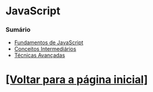 # JavaScript

<!--
- `new Obj` x `new Obj()`
- `new` em funções. Exemplo: `new exampleFunction()`
- `constructor`
- A "real interação" do `constructor` e o JavaScript
- `interface`
- `delete` de valores cujo tipo de dado é primitivo em ESM
- Array
    + `isArray`
    + `forEach`
    + `slice`
- `Date`
    + `getMonth`
    + `getDate`
    + `getHours`
    + `getMinutes`
    + `getSeconds`
- `Array.prototype.slice.call()`
- `process`
- `process.env`
- `util`
    + `inspect`
- `redis`
    + `createClient`
    + `on`
    + `auth`
    + `config`
- `have` (provavelmente uma cadeia de asserção)
- `request.path`
- `join`
- `include`
- `reset`
- `arguments`
- `push`
- `inspect`
- `replace`
- Me explique cada detalhe do log abaixo:

```Bash
<ref *1> [AsyncFunction: getTemporaryCredentials] {
  default: [Circular *1],
  getDatabasePassword: [AsyncFunction: getDatabasePassword],
  esmkTreeId: 'file:///home/luis/APIs/zoe-game-api/services/sensitive_data_getters.mjs?esmk=1'
}
```

- O que significa o "`_`" no exemplo:
  + Qual é o nome deste símbolo?

```JavaScript
const _ = require("lodash");
```
-->

### Sumário

- [Fundamentos de JavaScript](./fundamentos-Javascript/fundamentos-Javascript.md)
- [Conceitos Intermediários](./conceitos-intermediarios/conceitos-intermediarios.md)
- [Técnicas Avançadas](./tecnicas-avancadas/tecnicas-avancadas.md)
<!--
- [Ferramentas e Bibliotecas](./ferramentas-bibliotecas/ferramentas-bibliotecas.md)
- [Práticas e Padrões de Código](./praticas-padroes-codigo/praticas-padroes-codigo.md)
- [Performance e Segurança](./performance-segurança/performance-segurança.md)
- [Projetos Práticos](./projetos-praticos/projetos-praticos.md)
- [Recursos Adicionais](./recursos-adicionais/recursos-adicionais.md)
-->

# [[Voltar para a página inicial]](../README.md)